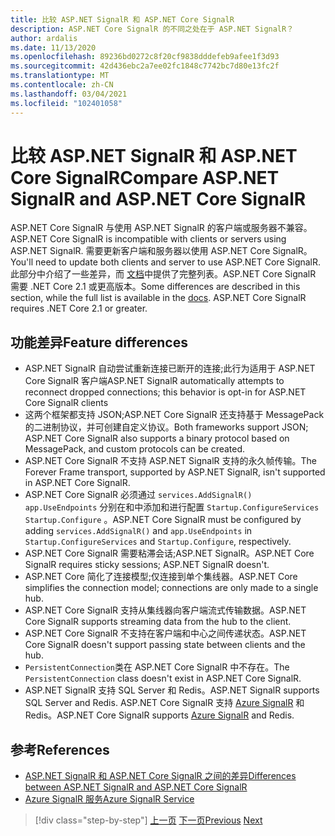 ```yaml
---
title: 比较 ASP.NET SignalR 和 ASP.NET Core SignalR
description: ASP.NET Core SignalR 的不同之处在于 ASP.NET SignalR？
author: ardalis
ms.date: 11/13/2020
ms.openlocfilehash: 89236bd0272c8f20cf9838dddefeb9afee1f3d93
ms.sourcegitcommit: 42d436ebc2a7ee02fc1848c7742bc7d80e13fc2f
ms.translationtype: MT
ms.contentlocale: zh-CN
ms.lasthandoff: 03/04/2021
ms.locfileid: "102401058"
---
```

# <a name="compare-aspnet-signalr-and-aspnet-core-signalr"></a><span data-ttu-id="4b678-103">比较 ASP.NET SignalR 和 ASP.NET Core SignalR</span><span class="sxs-lookup"><span data-stu-id="4b678-103">Compare ASP.NET SignalR and ASP.NET Core SignalR</span></span>

<span data-ttu-id="4b678-104">ASP.NET Core SignalR 与使用 ASP.NET SignalR 的客户端或服务器不兼容。</span><span class="sxs-lookup"><span data-stu-id="4b678-104">ASP.NET Core SignalR is incompatible with clients or servers using ASP.NET SignalR.</span></span> <span data-ttu-id="4b678-105">需要更新客户端和服务器以使用 ASP.NET Core SignalR。</span><span class="sxs-lookup"><span data-stu-id="4b678-105">You'll need to update both clients and server to use ASP.NET Core SignalR.</span></span> <span data-ttu-id="4b678-106">此部分中介绍了一些差异，而 [文档](/aspnet/core/signalr/version-differences)中提供了完整列表。ASP.NET Core SignalR 需要 .NET Core 2.1 或更高版本。</span><span class="sxs-lookup"><span data-stu-id="4b678-106">Some differences are described in this section, while the full list is available in the [docs](/aspnet/core/signalr/version-differences). ASP.NET Core SignalR requires .NET Core 2.1 or greater.</span></span>

## <a name="feature-differences"></a><span data-ttu-id="4b678-107">功能差异</span><span class="sxs-lookup"><span data-stu-id="4b678-107">Feature differences</span></span>

- <span data-ttu-id="4b678-108">ASP.NET SignalR 自动尝试重新连接已断开的连接;此行为适用于 ASP.NET Core SignalR 客户端</span><span class="sxs-lookup"><span data-stu-id="4b678-108">ASP.NET SignalR automatically attempts to reconnect dropped connections; this behavior is opt-in for ASP.NET Core SignalR clients</span></span>
- <span data-ttu-id="4b678-109">这两个框架都支持 JSON;ASP.NET Core SignalR 还支持基于 MessagePack 的二进制协议，并可创建自定义协议。</span><span class="sxs-lookup"><span data-stu-id="4b678-109">Both frameworks support JSON; ASP.NET Core SignalR also supports a binary protocol based on MessagePack, and custom protocols can be created.</span></span>
- <span data-ttu-id="4b678-110">ASP.NET Core SignalR 不支持 ASP.NET SignalR 支持的永久帧传输。</span><span class="sxs-lookup"><span data-stu-id="4b678-110">The Forever Frame transport, supported by ASP.NET SignalR, isn't supported in ASP.NET Core SignalR.</span></span>
- <span data-ttu-id="4b678-111">ASP.NET Core SignalR 必须通过 `services.AddSignalR()` `app.UseEndpoints` 分别在和中添加和进行配置 `Startup.ConfigureServices` `Startup.Configure` 。</span><span class="sxs-lookup"><span data-stu-id="4b678-111">ASP.NET Core SignalR must be configured by adding `services.AddSignalR()` and `app.UseEndpoints` in `Startup.ConfigureServices` and `Startup.Configure`, respectively.</span></span>
- <span data-ttu-id="4b678-112">ASP.NET Core SignalR 需要粘滞会话;ASP.NET SignalR。</span><span class="sxs-lookup"><span data-stu-id="4b678-112">ASP.NET Core SignalR requires sticky sessions; ASP.NET SignalR doesn't.</span></span>
- <span data-ttu-id="4b678-113">ASP.NET Core 简化了连接模型;仅连接到单个集线器。</span><span class="sxs-lookup"><span data-stu-id="4b678-113">ASP.NET Core simplifies the connection model; connections are only made to a single hub.</span></span>
- <span data-ttu-id="4b678-114">ASP.NET Core SignalR 支持从集线器向客户端流式传输数据。</span><span class="sxs-lookup"><span data-stu-id="4b678-114">ASP.NET Core SignalR supports streaming data from the hub to the client.</span></span>
- <span data-ttu-id="4b678-115">ASP.NET Core SignalR 不支持在客户端和中心之间传递状态。</span><span class="sxs-lookup"><span data-stu-id="4b678-115">ASP.NET Core SignalR doesn't support passing state between clients and the hub.</span></span>
- <span data-ttu-id="4b678-116">`PersistentConnection`类在 ASP.NET Core SignalR 中不存在。</span><span class="sxs-lookup"><span data-stu-id="4b678-116">The `PersistentConnection` class doesn't exist in ASP.NET Core SignalR.</span></span>
- <span data-ttu-id="4b678-117">ASP.NET SignalR 支持 SQL Server 和 Redis。</span><span class="sxs-lookup"><span data-stu-id="4b678-117">ASP.NET SignalR supports SQL Server and Redis.</span></span> <span data-ttu-id="4b678-118">ASP.NET Core SignalR 支持 [Azure SignalR](/azure/azure-signalr/) 和 Redis。</span><span class="sxs-lookup"><span data-stu-id="4b678-118">ASP.NET Core SignalR supports [Azure SignalR](/azure/azure-signalr/) and Redis.</span></span>

## <a name="references"></a><span data-ttu-id="4b678-119">参考</span><span class="sxs-lookup"><span data-stu-id="4b678-119">References</span></span>

- [<span data-ttu-id="4b678-120">ASP.NET SignalR 和 ASP.NET Core SignalR 之间的差异</span><span class="sxs-lookup"><span data-stu-id="4b678-120">Differences between ASP.NET SignalR and ASP.NET Core SignalR</span></span>](/aspnet/core/signalr/version-differences)
- [<span data-ttu-id="4b678-121">Azure SignalR 服务</span><span class="sxs-lookup"><span data-stu-id="4b678-121">Azure SignalR Service</span></span>](/azure/azure-signalr/)

>[!div class="step-by-step"]
><span data-ttu-id="4b678-122">[上一页](razor-differences.md)
>[下一页](testing-differences.md)</span><span class="sxs-lookup"><span data-stu-id="4b678-122">[Previous](razor-differences.md)
[Next](testing-differences.md)</span></span>
